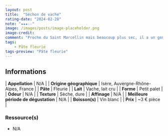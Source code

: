 ```yaml
---
layout: post
title:  "Séchon de vache"
rating-date: "2024-02-28"
note: "★★★☆☆"
image: /images/posts/image-placeholder.png
image-credit: 
comment: "Proche du Saint Marcellin mais beaucoup plus sec, il a un goût plus affirmé ! Comme son homologue au chèvre, sa texture est parfaite pour le râper sur vos. Bonne découverte !"
tags:
    - Pâte fleurie
tags-preview: "Pâte fleurie"
---
```


## Informations

| **Appellation** | N/A |
| **Origine géographique** | Isère, Auvergne-Rhône-Alpes, France |
| **Pâte** | Fleurie |
| **Lait** | Vache, lait cru |
| **Forme** | Petit palet |
| **Odeur** | N/A |
| **Texture** | Sèche, dure |
| **Affinage** | N/A |
| **Meilleure période de dégustation** | N/A |
| **Boisson(s)** | Vin blanc |
| **Prix** | ~3 € pièce |

### Ressource(s)
* N/A